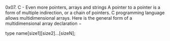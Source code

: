 0x07. C - Even more pointers, arrays and strings
A pointer to a pointer is a form of multiple indirection, or a chain of pointers. 
C programming language allows multidimensional arrays. Here is the general form of a multidimensional array declaration −

type name[size1][size2]...[sizeN];
